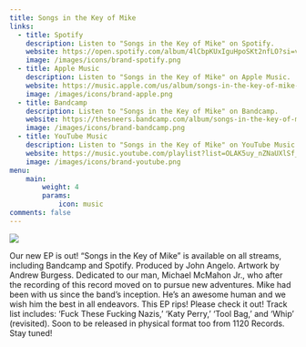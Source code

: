 ```yaml
---
title: Songs in the Key of Mike
links:
  - title: Spotify
    description: Listen to "Songs in the Key of Mike" on Spotify.
    website: https://open.spotify.com/album/4lCbpKUxIguHpoSKt2nfLO?si=vuz8d6uiSMCGQnXWM60t1Q
    image: /images/icons/brand-spotify.png
  - title: Apple Music
    description: Listen to "Songs in the Key of Mike" on Apple Music.
    website: https://music.apple.com/us/album/songs-in-the-key-of-mike-ep/1845231967?ls
    image: /images/icons/brand-apple.png
  - title: Bandcamp
    description: Listen to "Songs in the Key of Mike" on Bandcamp.
    website: https://thesneers.bandcamp.com/album/songs-in-the-key-of-mike
    image: /images/icons/brand-bandcamp.png
  - title: YouTube Music
    description: Listen to "Songs in the Key of Mike" on YouTube Music.
    website: https://music.youtube.com/playlist?list=OLAK5uy_nZNaUXlSf_kr6WNGTvYSzqsdy28OGQXi4&si=XDQt11Z0OpSn5Gb5
    image: /images/icons/brand-youtube.png
menu:
    main:
        weight: 4
        params:
            icon: music
comments: false
---
```

![](2.jpeg)


Our new EP is out! “Songs in the Key of Mike” is available on all streams, including Bandcamp and Spotify. Produced by John Angelo. Artwork by Andrew Burgess. Dedicated to our man, Michael McMahon Jr., who after the recording of this record moved on to pursue new adventures. Mike had been with us since the band’s inception. He’s an awesome human and we wish him the best in all endeavors. This EP rips! Please check it out! Track list includes: ‘Fuck These Fucking Nazis,’ ‘Katy Perry,’ ‘Tool Bag,’ and ‘Whip’ (revisited). Soon to be released in physical format too from 1120 Records. Stay tuned!